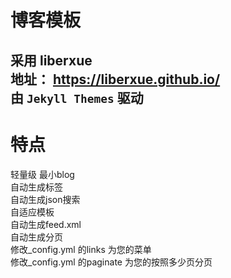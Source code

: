 # 博客模板
采用 liberxue  
地址： https://liberxue.github.io/  
由 `Jekyll Themes` 驱动  
----------

# 特点

轻量级 最小blog  
自动生成标签  
自动生成json搜索  
自适应模板  
自动生成feed.xml  
自动生成分页  
修改_config.yml 的links 为您的菜单  
修改_config.yml  的paginate 为您的按照多少页分页  


